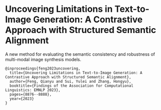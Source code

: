 # Uncovering Limitations in Text-to-Image Generation: A Contrastive Approach with Structured Semantic Alignment

A new method for evaluating the semantic consistency and robustness of multi-modal image synthesis models.



```
@inproceedings{feng2023uncovering,
  title={Uncovering Limitations in Text-to-Image Generation: A Contrastive Approach with Structured Semantic Alignment},
  author={Feng, Qianyu and Sui, Yulei and Zhang, Hongyu},
  booktitle={Findings of the Association for Computational Linguistics: EMNLP 2023},
  pages={8876--8888},
  year={2023}
}
```
